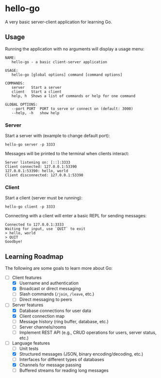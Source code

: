 # hello-go

A very basic server-client application for learning Go.

## Usage

Running the application with no arguments will display a usage menu:


```
NAME:
   hello-go - a basic client-server application

USAGE:
   hello-go [global options] command [command options]

COMMANDS:
   server   Start a server
   client   Start a client
   help, h  Shows a list of commands or help for one command

GLOBAL OPTIONS:
   --port PORT  PORT to serve or connect on (default: 3000)
   --help, -h   show help

```


### Server

Start a server with (example to change default port):

```
hello-go server -p 3333
```

Messages will be printed to the terminal when clients interact:

```
Server listening on: [::]:3333
Client connected: 127.0.0.1:53390
127.0.0.1:53390: hello, world
Client disconnected: 127.0.0.1:53390
```

### Client

Start a client (server must be running):

```
hello-go client -p 3333
```

Connecting with a client will enter a basic REPL for sending messages:

```
Connected to 127.0.0.1:3333
Waiting for input, use `QUIT` to exit
> hello, world
> QUIT
Goodbye!
```

## Learning Roadmap

The following are some goals to learn more about Go:

- [ ] Client features
    - [x] Username and authentication
    - [x] Broadcast or direct messaging
    - [ ] Slash commands (`/join`, `/leave`, etc.)
    - [ ] Direct messaging to peers
- [ ] Server features
    - [x] Database connections for user data
    - [x] Client connection map
    - [ ] Message history (ring buffer, database, etc.)
    - [ ] Server channels/rooms
    - [ ] Implement REST API (e.g., CRUD operations for users, server status, etc.)
- [ ] Language features
    - [ ] Unit tests
    - [x] Structured messages (JSON, binary encoding/decoding, etc.)
    - [ ] Interfaces for different types of databases
    - [x] Channels for message passing
    - [ ] Buffered streams for reading long messages

